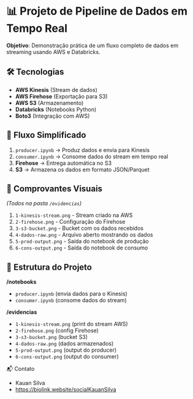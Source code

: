 # 📊 Projeto de Pipeline de Dados em Tempo Real

**Objetivo**: Demonstração prática de um fluxo completo de dados em streaming usando AWS e Databricks.

## 🛠️ Tecnologias
- **AWS Kinesis** (Stream de dados)
- **AWS Firehose** (Exportação para S3)
- **AWS S3** (Armazenamento)
- **Databricks** (Notebooks Python)
- **Boto3** (Integração com AWS)

## 🔄 Fluxo Simplificado
1. `producer.ipynb` → Produz dados e envia para Kinesis
2. `consumer.ipynb` → Consome dados do stream em tempo real
3. **Firehose** → Entrega automática no S3
4. **S3** → Armazena os dados em formato JSON/Parquet

## 📸 Comprovantes Visuais
*(Todos na pasta `/evidencias`)*
1. `1-kinesis-stream.png` - Stream criado na AWS
2. `2-firehose.png` - Configuração do Firehose
3. `3-s3-bucket.png` - Bucket com os dados recebidos
4. `4-dados-raw.png` - Arquivo aberto mostrando os dados
5. `5-prod-output.png` - Saída do notebook de produção
6. `6-cons-output.png` - Saída do notebook de consumo

## 📂 Estrutura do Projeto
**/notebooks**  
- `producer.ipynb` (envia dados para o Kinesis)  
- `consumer.ipynb` (consome dados do stream)  

**/evidencias**  
- `1-kinesis-stream.png` (print do stream AWS)  
- `2-firehose.png` (config Firehose)  
- `3-s3-bucket.png` (bucket S3)  
- `4-dados-raw.png` (dados armazenados)  
- `5-prod-output.png` (output do producer)  
- `6-cons-output.png` (output do consumer)  


📬 Contato
- Kauan Silva
- https://biolink.website/socialKauanSilva
